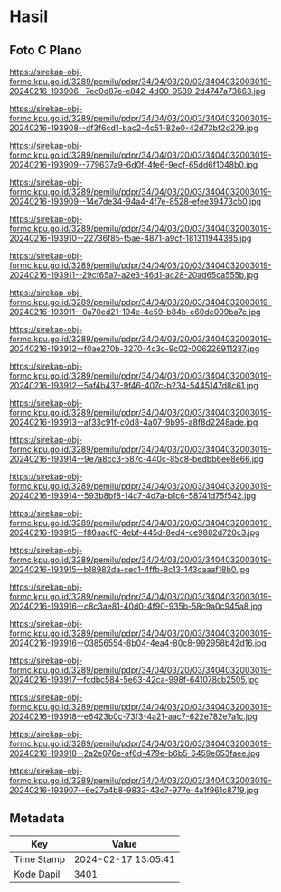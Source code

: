 # Hasil

## Foto C Plano

https://sirekap-obj-formc.kpu.go.id/3289/pemilu/pdpr/34/04/03/20/03/3404032003019-20240216-193906--7ec0d87e-e842-4d00-9589-2d4747a73663.jpg

https://sirekap-obj-formc.kpu.go.id/3289/pemilu/pdpr/34/04/03/20/03/3404032003019-20240216-193908--df3f6cd1-bac2-4c51-82e0-42d73bf2d279.jpg

https://sirekap-obj-formc.kpu.go.id/3289/pemilu/pdpr/34/04/03/20/03/3404032003019-20240216-193909--779637a9-6d0f-4fe6-9ecf-65dd6f1048b0.jpg

https://sirekap-obj-formc.kpu.go.id/3289/pemilu/pdpr/34/04/03/20/03/3404032003019-20240216-193909--14e7de34-94a4-4f7e-8528-efee39473cb0.jpg

https://sirekap-obj-formc.kpu.go.id/3289/pemilu/pdpr/34/04/03/20/03/3404032003019-20240216-193910--22736f85-f5ae-4871-a9cf-181311944385.jpg

https://sirekap-obj-formc.kpu.go.id/3289/pemilu/pdpr/34/04/03/20/03/3404032003019-20240216-193911--29cf65a7-a2e3-46d1-ac28-20ad65ca555b.jpg

https://sirekap-obj-formc.kpu.go.id/3289/pemilu/pdpr/34/04/03/20/03/3404032003019-20240216-193911--0a70ed21-194e-4e59-b84b-e60de009ba7c.jpg

https://sirekap-obj-formc.kpu.go.id/3289/pemilu/pdpr/34/04/03/20/03/3404032003019-20240216-193912--f0ae270b-3270-4c3c-9c02-006226911237.jpg

https://sirekap-obj-formc.kpu.go.id/3289/pemilu/pdpr/34/04/03/20/03/3404032003019-20240216-193912--5af4b437-9f46-407c-b234-5445147d8c61.jpg

https://sirekap-obj-formc.kpu.go.id/3289/pemilu/pdpr/34/04/03/20/03/3404032003019-20240216-193913--af33c91f-c0d8-4a07-9b95-a8f8d2248ade.jpg

https://sirekap-obj-formc.kpu.go.id/3289/pemilu/pdpr/34/04/03/20/03/3404032003019-20240216-193914--9e7a8cc3-587c-440c-85c8-bedbb6ee8e66.jpg

https://sirekap-obj-formc.kpu.go.id/3289/pemilu/pdpr/34/04/03/20/03/3404032003019-20240216-193914--593b8bf8-14c7-4d7a-b1c6-58741d75f542.jpg

https://sirekap-obj-formc.kpu.go.id/3289/pemilu/pdpr/34/04/03/20/03/3404032003019-20240216-193915--f80aacf0-4ebf-445d-8ed4-ce9882d720c3.jpg

https://sirekap-obj-formc.kpu.go.id/3289/pemilu/pdpr/34/04/03/20/03/3404032003019-20240216-193915--b18982da-cec1-4ffb-8c13-143caaaf18b0.jpg

https://sirekap-obj-formc.kpu.go.id/3289/pemilu/pdpr/34/04/03/20/03/3404032003019-20240216-193916--c8c3ae81-40d0-4f90-935b-58c9a0c945a8.jpg

https://sirekap-obj-formc.kpu.go.id/3289/pemilu/pdpr/34/04/03/20/03/3404032003019-20240216-193916--03856554-8b04-4ea4-80c8-992958b42d16.jpg

https://sirekap-obj-formc.kpu.go.id/3289/pemilu/pdpr/34/04/03/20/03/3404032003019-20240216-193917--fcdbc584-5e63-42ca-998f-641078cb2505.jpg

https://sirekap-obj-formc.kpu.go.id/3289/pemilu/pdpr/34/04/03/20/03/3404032003019-20240216-193918--e6423b0c-73f3-4a21-aac7-622e782e7a1c.jpg

https://sirekap-obj-formc.kpu.go.id/3289/pemilu/pdpr/34/04/03/20/03/3404032003019-20240216-193918--2a2e076e-af6d-479e-b6b5-6459e653faee.jpg

https://sirekap-obj-formc.kpu.go.id/3289/pemilu/pdpr/34/04/03/20/03/3404032003019-20240216-193907--6e27a4b8-9833-43c7-977e-4a1f961c8719.jpg


## Metadata

| Key        | Value               |
| ---------- | ------------------- |
| Time Stamp | 2024-02-17 13:05:41 |
| Kode Dapil | 3401                |



